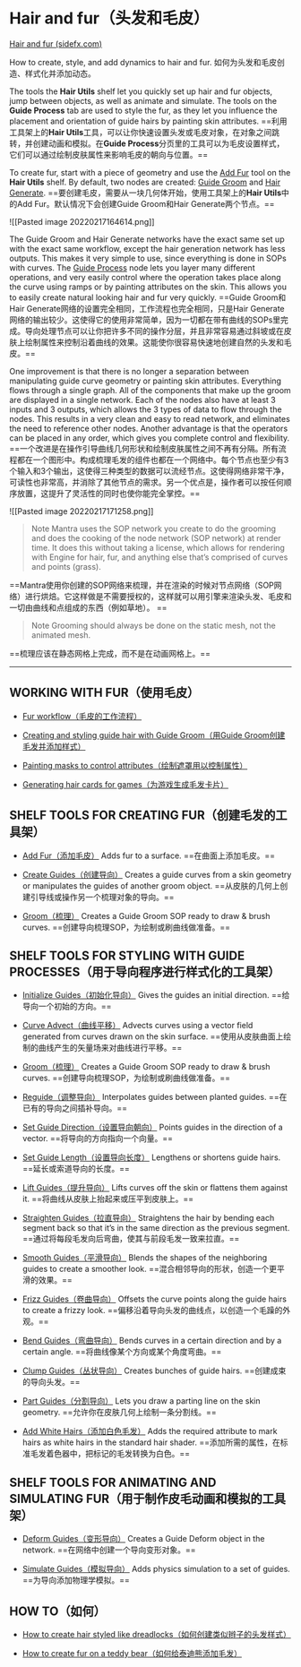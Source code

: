 # Hair and fur（头发和毛皮）

[Hair and fur (sidefx.com)](https://www.sidefx.com/docs/houdini/fur/index.html)

How to create, style, and add dynamics to hair and fur.
如何为头发和毛皮创造、样式化并添加动态。

The tools the **Hair Utils** shelf let you quickly set up hair and fur objects, jump between objects, as well as animate and simulate. The tools on the **Guide Process** tab are used to style the fur, as they let you influence the placement and orientation of guide hairs by painting skin attributes.
==利用工具架上的**Hair Utils**工具，可以让你快速设置头发或毛皮对象，在对象之间跳转，并创建动画和模拟。在**Guide Process**分页里的工具可以为毛皮设置样式，它们可以通过绘制皮肤属性来影响毛皮的朝向与位置。==

To create fur, start with a piece of geometry and use the [Add Fur](https://www.sidefx.com/docs/houdini/shelf/groom_addfur.html "Adds fur to a surface.") tool on the **Hair Utils** shelf. By default, two nodes are created: [Guide Groom](https://www.sidefx.com/docs/houdini/nodes/obj/guidegroom.html "Generates guide curves from a skin geometry and does further
processing on these using an editable SOP network contained within the node.") and [Hair Generate](https://www.sidefx.com/docs/houdini/nodes/obj/hairgen.html "Generates hair from a skin geometry and guide curves.").
==要创建毛皮，需要从一块几何体开始，使用工具架上的**Hair Utils**中的Add Fur。默认情况下会创建Guide Groom和Hair Generate两个节点。==

![[Pasted image 20220217164614.png]]

The Guide Groom and Hair Generate networks have the exact same set up with the exact same workflow, except the hair generation network has less outputs. This makes it very simple to use, since everything is done in SOPs with curves. The [Guide Process](https://www.sidefx.com/docs/houdini/nodes/sop/guideprocess.html "Modifies guide or hair using one or more operations.") node lets you layer many different operations, and very easily control where the operation takes place along the curve using ramps or by painting attributes on the skin. This allows you to easily create natural looking hair and fur very quickly.
==Guide Groom和Hair Generate网络的设置完全相同，工作流程也完全相同，只是Hair Generate网络的输出较少。这使得它的使用非常简单，因为一切都在带有曲线的SOPs里完成。导向处理节点可以让你把许多不同的操作分层，并且非常容易通过斜坡或在皮肤上绘制属性来控制沿着曲线的效果。这能使你很容易快速地创建自然的头发和毛皮。==


One improvement is that there is no longer a separation between manipulating guide curve geometry or painting skin attributes. Everything flows through a single graph. All of the components that make up the groom are displayed in a single network. Each of the nodes also have at least 3 inputs and 3 outputs, which allows the 3 types of data to flow through the nodes. This results in a very clean and easy to read network, and eliminates the need to reference other nodes. Another advantage is that the operators can be placed in any order, which gives you complete control and flexibility.
==一个改进是在操作引导曲线几何形状和绘制皮肤属性之间不再有分隔。所有流程都在一个图形中。构成梳理毛发的组件也都在一个网络中。每个节点也至少有3个输入和3个输出，这使得三种类型的数据可以流经节点。这使得网络非常干净，可读性也非常高，并消除了其他节点的需求。另一个优点是，操作者可以按任何顺序放置，这提升了灵活性的同时也使你能完全掌控。==

![[Pasted image 20220217171258.png]]

> Note
> Mantra uses the SOP network you create to do the grooming and does the cooking of the node network (SOP network) at render time. It does this without taking a license, which allows for rendering with Engine for hair, fur, and anything else that’s comprised of curves and points (grass).

==Mantra使用你创建的SOP网络来梳理，并在渲染的时候对节点网络（SOP网络）进行烘焙。它这样做是不需要授权的，这样就可以用引擎来渲染头发、毛皮和一切由曲线和点组成的东西（例如草地）。 ==

> Note
> Grooming should always be done on the static mesh, not the animated mesh.

==梳理应该在静态网格上完成，而不是在动画网格上。==

---

## WORKING WITH FUR（使用毛皮）
- [Fur workflow（毛皮的工作流程）](https://www.sidefx.com/docs/houdini/fur/workflow.html)
    
- [Creating and styling guide hair with Guide Groom（用Guide Groom创建毛发并添加样式）](https://www.sidefx.com/docs/houdini/fur/groom.html)
    
- [Painting masks to control attributes（绘制遮罩用以控制属性）](https://www.sidefx.com/docs/houdini/fur/masking.html)
    
- [Generating hair cards for games（为游戏生成毛发卡片）](https://www.sidefx.com/docs/houdini/fur/haircards.html)
    

## SHELF TOOLS FOR CREATING FUR（创建毛发的工具架）
- [Add Fur（添加毛皮）](https://www.sidefx.com/docs/houdini/shelf/groom_addfur.html "Adds fur to a surface.")
Adds fur to a surface.
==在曲面上添加毛皮。==

- [Create Guides（创建导向）](https://www.sidefx.com/docs/houdini/shelf/groom_guidegroom.html "Creates a guide curves from a skin geometry or manipulates the guides of another groom object.")
Creates a guide curves from a skin geometry or manipulates the guides of another groom object.
==从皮肤的几何上创建引导线或操作另一个梳理对象的导向。==

- [Groom（梳理）](https://www.sidefx.com/docs/houdini/shelf/groom_groom.html "Creates a Guide Groom SOP ready to draw & brush curves. ")
Creates a Guide Groom SOP ready to draw & brush curves.
==创建导向梳理SOP，为绘制或刷曲线做准备。==

## SHELF TOOLS FOR STYLING WITH GUIDE PROCESSES（用于导向程序进行样式化的工具架）
- [Initialize Guides（初始化导向）](https://www.sidefx.com/docs/houdini/shelf/sop_groom_guideinit.html "Gives the guides an initial direction.")
Gives the guides an initial direction.
==给导向一个初始的方向。==
    
- [Curve Advect（曲线平移）](https://www.sidefx.com/docs/houdini/shelf/sop_groom_curveadvect.html "Advects curves using a vector field generated from curves drawn on the skin surface.")
Advects curves using a vector field generated from curves drawn on the skin surface.
==使用从皮肤曲面上绘制的曲线产生的矢量场来对曲线进行平移。==
    
- [Groom（梳理）](https://www.sidefx.com/docs/houdini/shelf/groom_groom.html "Creates a Guide Groom SOP ready to draw & brush curves. ")
Creates a Guide Groom SOP ready to draw & brush curves.
==创建导向梳理SOP，为绘制或刷曲线做准备。==
    
- [Reguide（调整导向）](https://www.sidefx.com/docs/houdini/shelf/reguide.html "Interpolates guides between planted guides.")
Interpolates guides between planted guides.
==在已有的导向之间插补导向。==
    
- [Set Guide Direction（设置导向朝向）](https://www.sidefx.com/docs/houdini/shelf/sop_groom_guideprocess_setdir.html "Points guides in the direction of a vector.")
Points guides in the direction of a vector.
==将导向的方向指向一个向量。==
    
- [Set Guide Length（设置导向长度）](https://www.sidefx.com/docs/houdini/shelf/sop_groom_guideprocess_length.html "Lengthens or shortens guide hairs.")
Lengthens or shortens guide hairs.
==延长或索道导向的长度。==
    
- [Lift Guides（提升导向）](https://www.sidefx.com/docs/houdini/shelf/sop_groom_guideprocess_lift.html "Lifts curves off the skin or flattens them against it.")
Lifts curves off the skin or flattens them against it.
==将曲线从皮肤上抬起来或压平到皮肤上。==
    
- [Straighten Guides（拉直导向）](https://www.sidefx.com/docs/houdini/shelf/sop_groom_guideprocess_straighten.html "Straightens the hair by bending each segment back so that it’s in the same direction as the previous segment.")
Straightens the hair by bending each segment back so that it’s in the same direction as the previous segment.
==通过将每段毛发向后弯曲，使其与前段毛发一致来拉直。==
    
- [Smooth Guides（平滑导向）](https://www.sidefx.com/docs/houdini/shelf/sop_groom_guideprocess_smooth.html "Blends the shapes of the neighboring guides to create a smoother look. ")
Blends the shapes of the neighboring guides to create a smoother look.
==混合相邻导向的形状，创造一个更平滑的效果。==
    
- [Frizz Guides（卷曲导向）](https://www.sidefx.com/docs/houdini/shelf/sop_groom_guideprocess_frizz.html "Offsets the curve points along the guide hairs to create a frizzy look.")
Offsets the curve points along the guide hairs to create a frizzy look.
==偏移沿着导向头发的曲线点，以创造一个毛躁的外观。==
    
- [Bend Guides（弯曲导向）](https://www.sidefx.com/docs/houdini/shelf/sop_groom_guideprocess_bend.html "Bends curves in a certain direction and by a certain angle. ")
Bends curves in a certain direction and by a certain angle.
==将曲线像某个方向或某个角度弯曲。==
    
- [Clump Guides（丛状导向）](https://www.sidefx.com/docs/houdini/shelf/sop_groom_hairclump.html "Creates bunches of guide hairs. ")
Creates bunches of guide hairs.
==创建成束的导向头发。==
    
- [Part Guides（分割导向）](https://www.sidefx.com/docs/houdini/shelf/drawpartingline.html "Lets you draw a parting line on the skin geometry.")
Lets you draw a parting line on the skin geometry.
==允许你在皮肤几何上绘制一条分割线。==
    
- [Add White Hairs（添加白色毛发）](https://www.sidefx.com/docs/houdini/shelf/sop_groom_whitehair.html "Adds the required attribute to mark hairs as white hairs in the standard hair shader.")
Adds the required attribute to mark hairs as white hairs in the standard hair shader.
==添加所需的属性，在标准毛发着色器中，把标记的毛发转换为白色。==

## SHELF TOOLS FOR ANIMATING AND SIMULATING FUR（用于制作皮毛动画和模拟的工具架）
- [Deform Guides（变形导向）](https://www.sidefx.com/docs/houdini/shelf/groom_animateguides.html "Creates a Guide Deform object in the network.")
Creates a Guide Deform object in the network.
==在网络中创建一个导向变形对象。==
    
- [Simulate Guides（模拟导向）](https://www.sidefx.com/docs/houdini/shelf/groom_simguides.html "Adds physics simulation to a set of guides.")
Adds physics simulation to a set of guides.
==为导向添加物理学模拟。==
    

## HOW TO（如何）
- [How to create hair styled like dreadlocks（如何创建类似辫子的头发样式）](https://www.sidefx.com/docs/houdini/fur/hairstyle_rasta.html)

- [How to create fur on a teddy bear（如何给泰迪熊添加毛发）](https://www.sidefx.com/docs/houdini/fur/teddybear.html)